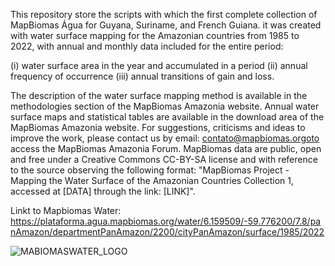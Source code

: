 This repository store the scripts with which the first complete collection of MapBiomas Água for Guyana, Suriname, and French Guiana. it was created with water surface mapping for the Amazonian countries from 1985 to 2022, with annual and monthly data included for the entire period:

(i) water surface area in the year and accumulated in a period
(ii) annual frequency of occurrence
(iii) annual transitions of gain and loss.

The description of the water surface mapping method is available in the methodologies section of the MapBiomas Amazonia website.
Annual water surface maps and statistical tables are available in the download area of the MapBiomas Amazonia website.
For suggestions, criticisms and ideas to improve the work, please contact us by email: contato@mapbiomas.orgoto access the MapBiomas Amazonia Forum.
MapBiomas data are public, open and free under a Creative Commons CC-BY-SA license and with reference to the source observing the following format: "MapBiomas Project - Mapping the Water Surface of the Amazonian Countries Collection 1, accessed at [DATA] through the link: [LINK]".

Linkt to Mapbiomas Water: https://plataforma.agua.mapbiomas.org/water/6.159509/-59.776200/7.8/panAmazon/departmentPanAmazon/2200/cityPanAmazon/surface/1985/2022

![MABIOMASWATER_LOGO](https://github.com/PerezAndres93/MapBiomas-Water/assets/58432291/70ffc932-0279-472c-8ff2-7dfbbe2c0b01)

